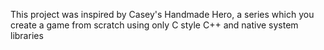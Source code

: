 This project was inspired by Casey's Handmade Hero, a series which you create a game from scratch using only C style C++ and native system libraries
